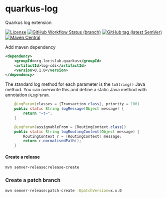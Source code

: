 # quarkus-log

Quarkus log extension

[![License](https://img.shields.io/github/license/lorislab/quarkus-log?style=for-the-badge&logo=apache)](https://www.apache.org/licenses/LICENSE-2.0)
[![GitHub Workflow Status (branch)](https://img.shields.io/github/workflow/status/lorislab/quarkus-log/build/master?logo=github&style=for-the-badge)](https://github.com/lorislab/quarkus-log/actions?query=workflow%3Abuild)
[![GitHub tag (latest SemVer)](https://img.shields.io/github/v/tag/lorislab/quarkus-log?logo=github&style=for-the-badge)](https://github.com/lorislab/quarkus-log/releases/latest)
[![Maven Central](https://img.shields.io/maven-central/v/org.lorislab.quarkus/log-parent?logo=java&style=for-the-badge)](https://maven-badges.herokuapp.com/maven-central/org.lorislab.quarkus/log-parent)

Add maven dependency
```xml
<dependency>
    <groupId>org.lorislab.quarkus</groupId>
    <artifactId>log-cdi</artifactId>
    <version>0.1.0</version>
</dependency>
```
The standard log method for each parameter is the `toString()` Java method.
You can overwrite this and define a static Java method with annotation `@LogParam`. 
```java
    @LogParam(classes = {Transaction.class}, priority = 100)
    public static String logMessage(Object message) {
        return "~t~";
    }

    @LogParam(assignableFrom = {RoutingContext.class})
    public static String logRoutingContext(Object message) {
        RoutingContext r = (RoutingContext) message;
        return r.normalisedPath();
    }
```
#### Create a release
```bash
mvn semver-release:release-create
```

### Create a patch branch
```bash
mvn semver-release:patch-create -DpatchVersion=x.x.0
```